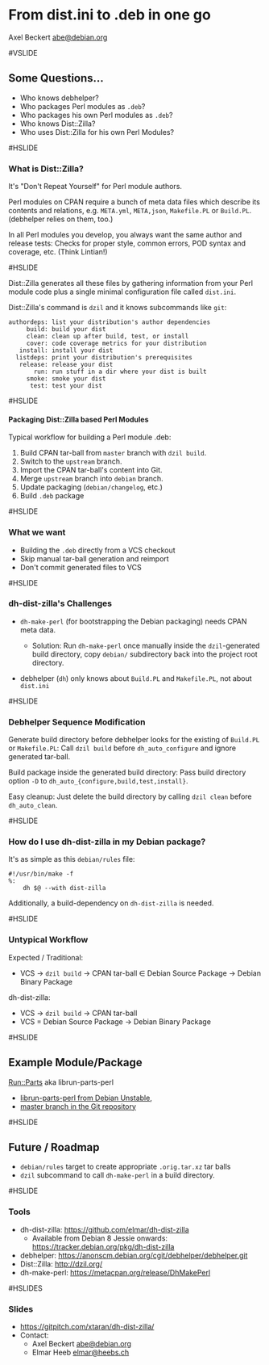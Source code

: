 From dist.ini to .deb in one go
===============================

Axel Beckert <abe@debian.org>

#VSLIDE

Some Questions…
---------------

* Who knows debhelper?
* Who packages Perl modules as `.deb`?
* Who packages his own Perl modules as `.deb`?
* Who knows Dist::Zilla?
* Who uses Dist::Zilla for his own Perl Modules?

#HSLIDE

### What is Dist::Zilla?

It's "Don't Repeat Yourself" for Perl module authors.

Perl modules on CPAN require a bunch of meta data files which describe
its contents and relations, e.g. `META.yml`, `META,json`,
`Makefile.PL` or `Build.PL`. (debhelper relies on them, too.)

In all Perl modules you develop, you always want the same author and
release tests: Checks for proper style, common errors, POD syntax and
coverage, etc. (Think Lintian!)

#HSLIDE

Dist::Zilla generates all these files by gathering information from
your Perl module code plus a single minimal configuration file called
`dist.ini`.

Dist::Zilla's command is `dzil` and it knows subcommands like `git`:

    authordeps: list your distribution's author dependencies
         build: build your dist
         clean: clean up after build, test, or install
         cover: code coverage metrics for your distribution
       install: install your dist
      listdeps: print your distribution's prerequisites
       release: release your dist
           run: run stuff in a dir where your dist is built
         smoke: smoke your dist
          test: test your dist

#HSLIDE

#### Packaging Dist::Zilla based Perl Modules

Typical workflow for building a Perl module .deb:

1. Build CPAN tar-ball from `master` branch with `dzil build`.
2. Switch to the `upstream` branch.
3. Import the CPAN tar-ball's content into Git.
4. Merge `upstream` branch into `debian` branch.
5. Update packaging (`debian/changelog`, etc.)
6. Build `.deb` package

#HSLIDE

### What we want

* Building the `.deb` directly from a VCS checkout
* Skip manual tar-ball generation and reimport
* Don't commit generated files to VCS

#HSLIDE

### dh-dist-zilla's Challenges

* `dh-make-perl` (for bootstrapping the Debian packaging) needs CPAN
  meta data.

  * Solution: Run `dh-make-perl` once manually inside the
    `dzil`-generated build directory, copy `debian/` subdirectory back
    into the project root directory.

* debhelper (`dh`) only knows about `Build.PL` and `Makefile.PL`, not
  about `dist.ini`

#HSLIDE

### Debhelper Sequence Modification

Generate build directory before debhelper looks for the existing of
`Build.PL` or `Makefile.PL`: Call `dzil build` before
`dh_auto_configure` and ignore generated tar-ball.

Build package inside the generated build directory: Pass build
directory option `-D` to `dh_auto_{configure,build,test,install}`.

Easy cleanup: Just delete the build directory by calling `dzil clean`
before `dh_auto_clean`.

#HSLIDE

### How do I use dh-dist-zilla in my Debian package?

It's as simple as this `debian/rules` file:

    #!/usr/bin/make -f
    %:
        dh $@ --with dist-zilla

Additionally, a build-dependency on `dh-dist-zilla` is needed.

#HSLIDE

### Untypical Workflow

Expected / Traditional:

* VCS → `dzil build` → CPAN tar-ball ∈ Debian Source Package → Debian Binary Package

dh-dist-zilla:

* VCS → `dzil build` → CPAN tar-ball
* VCS = Debian Source Package → Debian Binary Package

#HSLIDE

Example Module/Package
----------------------

[Run::Parts](https://metacpan.org/release/Run-Parts) aka librun-parts-perl

* [librun-parts-perl from Debian Unstable](https://packages.debian.org/unstable/librun-parts-perl),
* [master branch in the Git repository](https://github.com/xtaran/run-parts/tree/dh-dist-zilla)

#HSLIDE

Future / Roadmap
----------------

* `debian/rules` target to create appropriate `.orig.tar.xz` tar balls
* `dzil` subcommand to call `dh-make-perl` in a build directory.

#HSLIDE

### Tools

* dh-dist-zilla: https://github.com/elmar/dh-dist-zilla
  * Available from Debian 8 Jessie onwards:
    https://tracker.debian.org/pkg/dh-dist-zilla
* debhelper: https://anonscm.debian.org/cgit/debhelper/debhelper.git
* Dist::Zilla: http://dzil.org/
* dh-make-perl: https://metacpan.org/release/DhMakePerl

#HSLIDES

### Slides

* https://gitpitch.com/xtaran/dh-dist-zilla/
* Contact:
  * Axel Beckert <abe@debian.org>
  * Elmar Heeb <elmar@heebs.ch>
